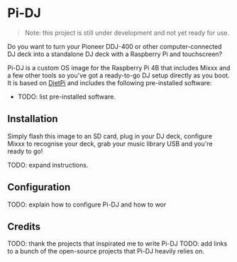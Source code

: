 # Pi-DJ

> Note: this project is still under development and not yet ready for use.

Do you want to turn your Pioneer DDJ-400 or other computer-connected DJ deck into a standalone DJ deck with a Raspberry Pi and touchscreen? 

Pi-DJ is a custom OS image for the Raspberry Pi 4B that includes Mixxx and a few other tools so you've got a ready-to-go DJ setup directly as you boot. It is based on [DietPi](https://github.com/MichaIng/DietPi) and includes the following pre-installed software:

- TODO: list pre-installed software.

## Installation

Simply flash this image to an SD card, plug in your DJ deck, configure Mixxx to recognise your deck, grab your music library USB and you're ready to go!

TODO: expand instructions.

## Configuration

TODO: explain how to configure Pi-DJ and how to wor

## Credits

TODO: thank the projects that inspirated me to write Pi-DJ
TODO: add links to a bunch of the open-source projects that Pi-DJ heavily relies on.
